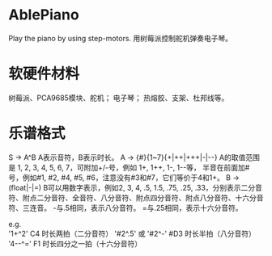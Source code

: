 # AblePiano
Play the piano by using step-motors.
用树莓派控制舵机弹奏电子琴。

# 软硬件材料
树莓派、PCA9685模块、舵机；
电子琴；
热熔胶、支架、杜邦线等。

# 乐谱格式
S -> A^B   A表示音符，B表示时长。
A -> {#}{1~7}{+|++|+++|-|--}
A的取值范围是 1, 2, 3, 4, 5, 6, 7，可附加+/-号，例如 1+, 1++, 1-, 1--等，
半音在前面加#号，例如#1, #2, #4, #5, #6，注意没有#3和#7，它们等价于4和1+。
B -> (float|-|=)
B可以用数字表示，例如2, 3, 4, .5, 1.5, .75, .25, .33，分别表示二分音符、附点二分音符、全音符、八分音符、附点四分音符、附点八分音符、十六分音符、三连音。
-与.5相同，表示八分音符。
=与.25相同，表示十六分音符。

e.g.   
'1+^2'   C4 时长两拍（二分音符）
'#2^.5' 或 '#2^-'    #D3 时长半拍（八分音符）
'4--^='   F1 时长四分之一拍（十六分音符）
